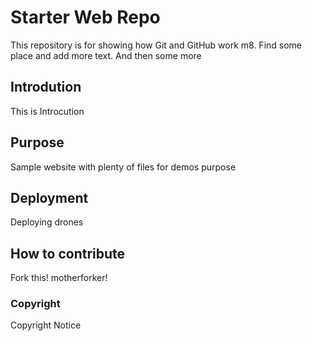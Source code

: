 # Starter Web Repo

This repository is for showing how Git and GitHub work m8.
Find some place and add more text.
And then some more

## Introdution

This is Introcution

## Purpose

Sample website with plenty of files for demos purpose

## Deployment

Deploying drones

## How to contribute

Fork this! motherforker!

### Copyright

Copyright Notice
